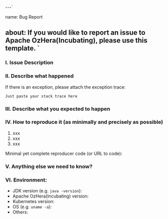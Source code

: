 ---`

name: Bug Report

about: If you would like to report an issue to Apache OzHera(Incubating), please use this template.
`
---

### Ⅰ. Issue Description


### Ⅱ. Describe what happened

If there is an exception, please attach the exception trace:

```
Just paste your stack trace here
```


### Ⅲ. Describe what you expected to happen


### Ⅳ. How to reproduce it (as minimally and precisely as possible)

1. xxx
2. xxx
3. xxx

Minimal yet complete reproducer code (or URL to code):



### Ⅴ. Anything else we need to know?


### Ⅵ. Environment:

- JDK version (e.g. `java -version`):
- Apache OzHera(Incubating) version:
- Kubernetes version:
- OS (e.g. `uname -a`):
- Others: